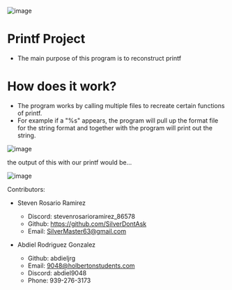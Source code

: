 ![image](https://github.com/SilverDontAsk/holbertonschool-printf/assets/147434626/6be2d67a-254c-4a91-b1c5-7256f2ccfcdd)
# Printf Project
- The main purpose of this program is to reconstruct printf
# How does it work?
- The program works by calling multiple files to recreate certain functions of printf.
- For example if a "%s" appears, the program will pull up the format file for the string format and together with the program will print out the string.



![image](https://github.com/SilverDontAsk/holbertonschool-printf/assets/147434626/f7db1af7-272c-4b51-94cb-705b99995830)

the output of this with our printf would be...

![image](https://github.com/SilverDontAsk/holbertonschool-printf/assets/147434626/46e87a12-31df-4711-8b62-3dbef5f38c2b)


Contributors:

- Steven Rosario Ramirez
  - Discord: stevenrosarioramirez_86578
  - Github: https://github.com/SilverDontAsk
  - Email: SilverMaster63@gmail.com

- Abdiel Rodriguez Gonzalez
  - Github: abdieljrg 
  - Email: 9048@holbertonstudents.com
  - Discord: abdiel9048
  - Phone: 939-276-3173
